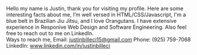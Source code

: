  Hello my name is Justin, thank you for visiting my profile. 
 Here are some interesting facts about me, I’m well versed in HTML/CSS/Javascript, I'm a blue belt in Brazilian Jiu Jitsu, and I love Orangutans. 
 I have extensive experience in Responive Web Design and Software Engineering. 
 Also feel free to reach out to me on LinkedIn.  
 Ways to reach me, Email: justinbilleci15@gmail.com Phone: (925) 759-7068 LinkedIn: www.linkedin.com/in/justinbilleci
